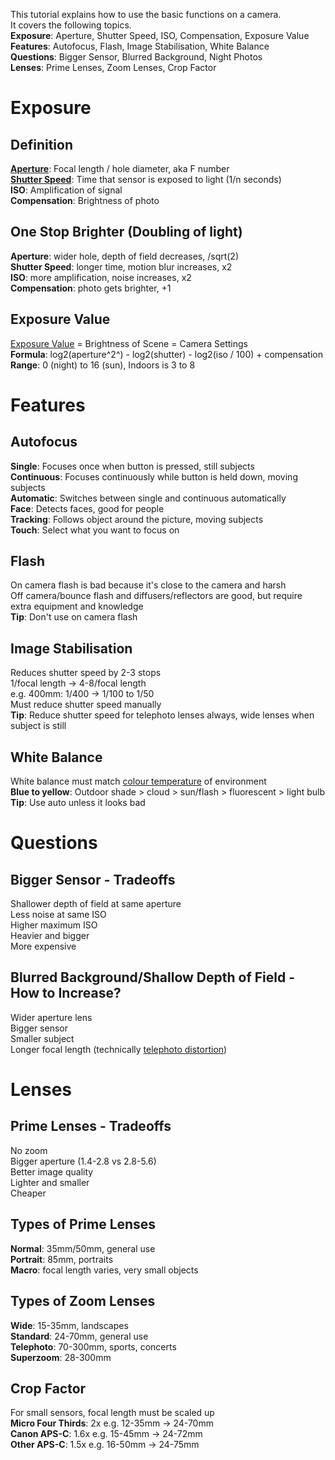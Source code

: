 This tutorial explains how to use the basic functions on a camera.  
It covers the following topics.  
__Exposure__: Aperture, Shutter Speed, ISO, Compensation, Exposure Value  
__Features__: Autofocus, Flash, Image Stabilisation, White Balance  
__Questions__: Bigger Sensor, Blurred Background, Night Photos  
__Lenses__: Prime Lenses, Zoom Lenses, Crop Factor  
  
# Exposure  
  
## Definition  
[__Aperture__](https://en.wikipedia.org/wiki/Aperture#In_photography): Focal length / hole diameter, aka F number  
[__Shutter Speed__](https://en.wikipedia.org/wiki/Shutter_speed): Time that sensor is exposed to light (1/n seconds)  
__ISO__: Amplification of signal  
__Compensation__: Brightness of photo  
  
## One Stop Brighter (Doubling of light)  
__Aperture__: wider hole, depth of field decreases, /sqrt(2)  
__Shutter Speed__: longer time, motion blur increases, x2  
__ISO__: more amplification, noise increases, x2  
__Compensation__: photo gets brighter, +1  
  
## Exposure Value  
[Exposure Value](https://en.wikipedia.org/wiki/Exposure_value) = Brightness of Scene = Camera Settings  
__Formula__: log2(aperture^2^) - log2(shutter) - log2(iso / 100) + compensation  
__Range__: 0 (night) to 16 (sun), Indoors is 3 to 8  
  
# Features  
  
## Autofocus  
__Single__: Focuses once when button is pressed, still subjects  
__Continuous__: Focuses continuously while button is held down, moving subjects  
__Automatic__: Switches between single and continuous automatically  
__Face__: Detects faces, good for people  
__Tracking__: Follows object around the picture, moving subjects  
__Touch__: Select what you want to focus on  
  
## Flash  
On camera flash is bad because it's close to the camera and harsh  
Off camera/bounce flash and diffusers/reflectors are good, but require extra equipment and knowledge  
__Tip__: Don't use on camera flash  
  
## Image Stabilisation  
Reduces shutter speed by 2-3 stops  
1/focal length -> 4-8/focal length  
e.g. 400mm: 1/400 -> 1/100 to 1/50  
Must reduce shutter speed manually  
__Tip__: Reduce shutter speed for telephoto lenses always, wide lenses when subject is still  
  
## White Balance  
White balance must match [colour temperature](https://en.wikipedia.org/wiki/Color_temperature) of environment  
__Blue to yellow__: Outdoor shade > cloud > sun/flash > fluorescent > light bulb  
__Tip__: Use auto unless it looks bad  
  
# Questions  
  
## Bigger Sensor - Tradeoffs  
Shallower depth of field at same aperture  
Less noise at same ISO  
Higher maximum ISO  
Heavier and bigger  
More expensive  
  
## Blurred Background/Shallow Depth of Field - How to Increase?  
Wider aperture lens  
Bigger sensor  
Smaller subject  
Longer focal length (technically [telephoto distortion](https://en.wikipedia.org/wiki/Perspective_distortion_(photography)))  
  
# Lenses  
  
## Prime Lenses - Tradeoffs  
No zoom  
Bigger aperture (1.4-2.8 vs 2.8-5.6)  
Better image quality  
Lighter and smaller  
Cheaper  
  
## Types of Prime Lenses  
__Normal__: 35mm/50mm, general use  
__Portrait__: 85mm, portraits  
__Macro__: focal length varies, very small objects  
  
## Types of Zoom Lenses  
__Wide__: 15-35mm, landscapes  
__Standard__: 24-70mm, general use  
__Telephoto__: 70-300mm, sports, concerts  
__Superzoom__: 28-300mm  
  
## Crop Factor  
For small sensors, focal length must be scaled up  
__Micro Four Thirds__: 2x e.g. 12-35mm -> 24-70mm  
__Canon APS-C__: 1.6x e.g. 15-45mm -> 24-72mm  
__Other APS-C__: 1.5x e.g. 16-50mm -> 24-75mm  
  
